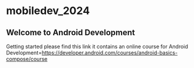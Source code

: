 # mobiledev_2024
## Welcome to Android Development
  Getting started please find this link it contains an online course for Android Development=https://developer.android.com/courses/android-basics-compose/course
